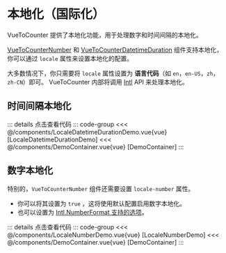 <script setup>
import DemoContainer from "../../../components/DemoContainer.vue";

import LocaleNumberDemo from "../../../components/LocaleNumberDemo.vue";
import LocaleDatetimeDurationDemo from "../../../components/LocaleDatetimeDurationDemo.vue";

</script>

# 本地化（国际化）

VueToCounter 提供了本地化功能，用于处理数字和时间间隔的本地化。

[VueToCounterNumber](#数字本地化) 和 [VueToCounterDatetimeDuration](#时间间隔本地化) 组件支持本地化，你可以通过 `locale` 属性来设置本地化的配置。

大多数情况下，你只需要将 `locale` 属性设置为 **语言代码**（如 `en`，`en-US`，`zh`，`zh-CN`）即可。
VueToCounter 内部将调用 [Intl](https://developer.mozilla.org/en-US/docs/Web/JavaScript/Reference/Global_Objects/Intl) API 来处理本地化。

## 时间间隔本地化

<DemoContainer><LocaleDatetimeDurationDemo /></DemoContainer>
::: details 点击查看代码
::: code-group
<<< @/components/LocaleDatetimeDurationDemo.vue{vue} [LocaleDatetimeDurationDemo]
<<< @/components/DemoContainer.vue{vue} [DemoContainer]
:::

## 数字本地化

特别的，`VueToCounterNumber` 组件还需要设置 `locale-number` 属性。

- 你可以将其设置为 `true` ，这将使用默认配置启用数字本地化。
- 也可以设置为 [Intl.NumberFormat 支持的选项](https://developer.mozilla.org/en-US/docs/Web/JavaScript/Reference/Global_Objects/Intl/NumberFormat/NumberFormat#options)。

<DemoContainer><LocaleNumberDemo /></DemoContainer>
::: details 点击查看代码
::: code-group
<<< @/components/LocaleNumberDemo.vue{vue} [LocaleNumberDemo]
<<< @/components/DemoContainer.vue{vue} [DemoContainer]
:::

